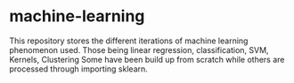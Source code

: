 # machine-learning
This repository stores the different iterations of machine learning phenomenon used.
Those being linear regression, classification, SVM, Kernels, Clustering
Some have been build up from scratch while others are processed through importing sklearn.
